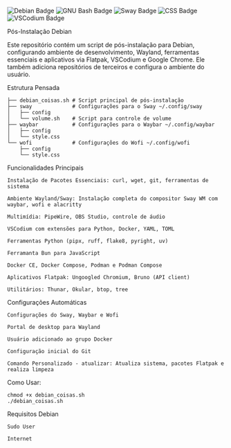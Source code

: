 ![Debian Badge](https://img.shields.io/badge/Debian-A81D33?logo=debian&logoColor=fff&style=for-the-badge)
![GNU Bash Badge](https://img.shields.io/badge/GNU%20Bash-4EAA25?logo=gnubash&logoColor=fff&style=for-the-badge)
![Sway Badge](https://img.shields.io/badge/Sway-68751C?logo=sway&logoColor=fff&style=for-the-badge)
![CSS Badge](https://img.shields.io/badge/CSS-639?logo=css&logoColor=fff&style=for-the-badge)
![VSCodium Badge](https://img.shields.io/badge/VSCodium-2F80ED?logo=vscodium&logoColor=fff&style=for-the-badge)

Pós-Instalação Debian

Este repositório contém um script de pós-instalação para Debian, configurando ambiente de desenvolvimento, Wayland, ferramentas essenciais e aplicativos via Flatpak, VSCodium e Google Chrome.
Ele também adiciona repositórios de terceiros e configura o ambiente do usuário.



Estrutura Pensada

    ├── debian_coisas.sh # Script principal de pós-instalação
    ├── sway             # Configurações para o Sway ~/.config/sway
    │   ├── config       
    │   └── volume.sh    # Script para controle de volume
    ├── waybar           # Configurações para o Waybar ~/.config/waybar
    │   ├── config       
    │   └── style.css    
    └── wofi             # Configurações do Wofi ~/.config/wofi
        ├── config       
        └── style.css    

Funcionalidades Principais

    Instalação de Pacotes Essenciais: curl, wget, git, ferramentas de sistema

    Ambiente Wayland/Sway: Instalação completa do compositor Sway WM com waybar, wofi e alacritty

    Multimídia: PipeWire, OBS Studio, controle de áudio

    VSCodium com extensões para Python, Docker, YAML, TOML

    Ferramentas Python (pipx, ruff, flake8, pyright, uv)

    Ferramanta Bun para JavaScript

    Docker CE, Docker Compose, Podman e Podman Compose

    Aplicativos Flatpak: Ungoogled Chromium, Bruno (API client)

    Utilitários: Thunar, Okular, btop, tree

Configurações Automáticas

    Configurações do Sway, Waybar e Wofi

    Portal de desktop para Wayland

    Usuário adicionado ao grupo Docker

    Configuração inicial do Git

    Comando Personalizado - atualizar: Atualiza sistema, pacotes Flatpak e realiza limpeza

Como Usar:

    chmod +x debian_coisas.sh
    ./debian_coisas.sh
    
Requisitos
    Debian

    Sudo User
    
    Internet